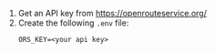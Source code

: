 1. Get an API key from https://openrouteservice.org/
2. Create the following `.env` file:
    ```
    ORS_KEY=<your api key>
    ```
